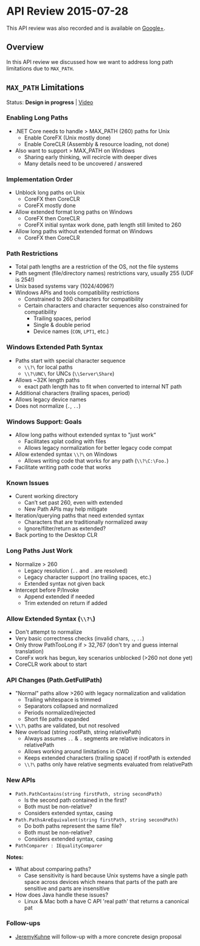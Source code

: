 # API Review 2015-07-28

This API review was also recorded and is available on [Google+](https://plus.google.com/events/cu7i66er1ien3s3975o8a5hs8i8).

## Overview

In this API review we discussed how we want to address long path limitations due
to `MAX_PATH`.

## `MAX_PATH` Limitations

Status: **Design in progress** |
[Video](https://plus.google.com/events/cu7i66er1ien3s3975o8a5hs8i8)

### Enabling Long Paths

* .NET Core needs to handle > MAX_PATH (260) paths for Unix
  - Enable CoreFX (Unix mostly done)
  - Enable CoreCLR (Assembly & resource loading, not done)
* Also want to support > MAX_PATH on Windows
  - Sharing early thinking, will recircle with deeper dives
  - Many details need to be uncovered / answered

### Implementation Order

* Unblock long paths on Unix
  - CoreFX then CoreCLR
  - CoreFX mostly done
* Allow extended format long paths on Windows
  - CoreFX then CoreCLR
  - CoreFX initial syntax work done, path length still limited to 260
* Allow long paths without extended format on Windows
  - CoreFX then CoreCLR

### Path Restrictions

* Total path lengths are a restriction of the OS, not the file systems
* Path segment (file/directory names) restrictions vary, usually 255 (UDF is 254!)
* Unix based systems vary (1024/4096?)
* Windows APIs and tools compatibility restrictions
  - Constrained to 260 characters for compatibility
  - Certain characters and character sequences also constrained for compatibility
    + Trailing spaces, period
    + Single & double period
    + Device names (`CON`, `LPT1`, etc.)

### Windows Extended Path Syntax

* Paths start with special character sequence
  - `\\?\` for local paths
  - `\\?\UNC\` for UNCs (`\\Server\Share`)
* Allows ~32K length paths
  - exact path length has to fit when converted to internal NT path
* Additional characters (trailing spaces, period)
* Allows legacy device names
* Does not normalize (`.`, `..`)

### Windows Support: Goals

* Allow long paths without extended syntax to "just work“
  - Facilitates xplat coding with files
  - Allows legacy normalization for better legacy code compat
* Allow extended syntax `\\?\` on Windows
  - Allows writing code that works for any path (`\\?\C:\Foo.`)
* Facilitate writing path code that works

### Known Issues

* Curent working directory
  - Can’t set past 260, even with extended
  - New Path APIs may help mitigate
* Iteration/querying paths that need extended syntax
  - Characters that are traditionally normalized away
  - Ignore/filter/return as extended?
* Back porting to the Desktop CLR

### Long Paths Just Work

* Normalize > 260
  - Legacy resolution (`..` and `.` are resolved)
  - Legacy character support (no trailing spaces, etc.)
  - Extended syntax not given back
* Intercept before P/Invoke
  - Append extended if needed
  - Trim extended on return if added

### Allow Extended Syntax (`\\?\`)

* Don't attempt to normalize
* Very basic correctness checks (invalid chars, `.`, `..`)
* Only throw PathTooLong if > 32,767 (don't try and guess internal translation)
* CoreFx work has begun, key scenarios unblocked (>260 not done yet)
* CoreCLR work about to start

### API Changes (Path.GetFullPath)

* "Normal" paths allow >260 with legacy normalization and validation
  - Trailing whitespace is trimmed
  - Separators collapsed and normalized
  - Periods normalized/rejected
  - Short file paths expanded
* `\\?\` paths are validated, but not resolved
* New overload (string rootPath, string relativePath)
  - Always assumes `..` & `.` segments are relative indicators in relativePath
  - Allows working around limitations in CWD
  - Keeps extended characters (trailing space) if rootPath is extended
  - `\\?\` paths only have relative segments evaluated from relativePath

### New APIs

* `Path.PathContains(string firstPath, string secondPath)`
  - Is the second path contained in the first?
  - Both must be non-relative?
  - Considers extended syntax, casing
* `Path.PathsAreEquivalent(string firstPath, string secondPath)`
  - Do both paths represent the same file?
  - Both must be non-relative?
  - Considers extended syntax, casing
* `PathComparer : IEqualityComparer`

**Notes:**

* What about comparing paths?
    - Case sensitivity is hard because Unix systems have a single path space
      across devices which means that parts of the path are sensitive and parts
      are insensitive
* How does Java handle these issues?
    - Linux & Mac both a have C API 'real path' that returns a canonical pat

### Follow-ups

* [JeremyKuhne](http://github.com/JeremyKuhne) will follow-up with a more
  concrete design proposal